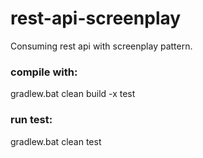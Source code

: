 # rest-api-screenplay
Consuming rest api with screenplay pattern.

### compile with: 
  gradlew.bat clean build -x test
### run test: 
  gradlew.bat clean test 
